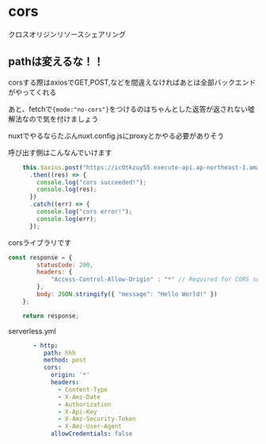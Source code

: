 # cors



クロスオリジンリソースシェアリング



## pathは変えるな！！



corsする際はaxiosでGET,POST,などを間違えなければあとは全部バックエンドがやってくれる

あと、fetchで`{mode:"no-cors"}`をつけるのはちゃんとした返答が返されない噓解法なので気を付けましょう



nuxtでやるならたぶんnuxt.config.jsにproxyとかやる必要がありそう



呼び出す側はこんなんでいけます

```js
    this.$axios.post("https://ic0tkzuy55.execute-api.ap-northeast-1.amazonaws.com/tk/test")
      .then((res) => {
        console.log("cors succeeded!");
        console.log(res);
      })
      .catch((err) => {
        console.log("cors error!");
        console.log(err);
      });
```



corsライブラリです

```js
const response = {
        statusCode: 200,
        headers: {
            "Access-Control-Allow-Origin" : "*" // Required for CORS support to work
        },
        body: JSON.stringify({ "message": "Hello World!" })
    };

    return response;
```



serverless.yml

```yaml
       - http:
          path: hhh
          method: post
          cors:
            origin: '*'
            headers:
              - Content-Type
              - X-Amz-Date
              - Authorization
              - X-Api-Key
              - X-Amz-Security-Token
              - X-Amz-User-Agent
            allowCredentials: false
```


